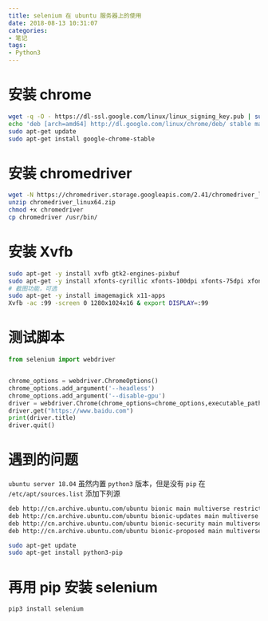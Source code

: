```yaml
---
title: selenium 在 ubuntu 服务器上的使用
date: 2018-08-13 10:31:07
categories:
- 笔记
tags:
- Python3
---
```


# 安装 chrome

```sh
wget -q -O - https://dl-ssl.google.com/linux/linux_signing_key.pub | sudo apt-key add -
echo 'deb [arch=amd64] http://dl.google.com/linux/chrome/deb/ stable main' | sudo tee /etc/apt/sources.list.d/google-chrome.list
sudo apt-get update
sudo apt-get install google-chrome-stable
```

<!-- more -->

<!-- toc -->

# 安装 chromedriver

```sh
wget -N https://chromedriver.storage.googleapis.com/2.41/chromedriver_linux64.zip
unzip chromedriver_linux64.zip
chmod +x chromedriver
cp chromedriver /usr/bin/
```

# 安装 Xvfb

```sh
sudo apt-get -y install xvfb gtk2-engines-pixbuf
sudo apt-get -y install xfonts-cyrillic xfonts-100dpi xfonts-75dpi xfonts-base xfonts-scalable
# 截图功能，可选
sudo apt-get -y install imagemagick x11-apps
Xvfb -ac :99 -screen 0 1280x1024x16 & export DISPLAY=:99
```

# 测试脚本

```python
from selenium import webdriver


chrome_options = webdriver.ChromeOptions()
chrome_options.add_argument('--headless')
chrome_options.add_argument('--disable-gpu')
driver = webdriver.Chrome(chrome_options=chrome_options,executable_path='/usr/bin/chromedriver')
driver.get("https://www.baidu.com")
print(driver.title)
driver.quit()
```

# 遇到的问题

`ubuntu server 18.04` 虽然内置 `python3` 版本，但是没有 `pip`
在 `/etc/apt/sources.list` 添加下列源

```sh
deb http://cn.archive.ubuntu.com/ubuntu bionic main multiverse restricted universe
deb http://cn.archive.ubuntu.com/ubuntu bionic-updates main multiverse restricted universe
deb http://cn.archive.ubuntu.com/ubuntu bionic-security main multiverse restricted universe
deb http://cn.archive.ubuntu.com/ubuntu bionic-proposed main multiverse restricted universe
```

```sh
sudo apt-get update
sudo apt-get install python3-pip
```

# 再用 pip 安装 selenium

```sh
pip3 install selenium
```
